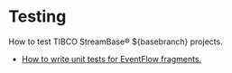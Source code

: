 # Testing

How to test TIBCO StreamBase&reg; ${basebranch} projects.

* [How to write unit tests for EventFlow fragments.](junit)
